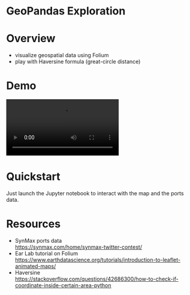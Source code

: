 # GeoPandas Exploration

# Overview

* visualize geospatial data using Folium
* play with Haversine formula (great-circle distance)

# Demo

![demo](docs/demo.mov)

# Quickstart

Just launch the Jupyter notebook to interact with the map and the ports data.

# Resources

* SynMax ports data<br>
https://synmax.com/home/synmax-twitter-contest/
* Ear Lab tutorial on Folium<br>
https://www.earthdatascience.org/tutorials/introduction-to-leaflet-animated-maps/
* Haversine<br>
https://stackoverflow.com/questions/42686300/how-to-check-if-coordinate-inside-certain-area-python
